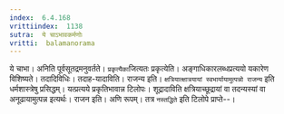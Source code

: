 ```yaml
---
index:  6.4.168
vrittiindex:  1138
sutra:  ये चाऽभावकर्मणोः
vritti:  balamanorama 
---
```


ये चाभा। अनिति पूर्वसूतद्रमनुवर्तते। `प्रकृत्यैका`जित्यतः प्रकृत्येति। अङ्गाधिकारलब्धप्रत्ययो यकारेण विशिष्यते। तदादिविधिः। तदाह-यादाविति। राजन्य इति। `क्षत्रियात्क्षात्रयायां स्वभार्यायामुत्पन्नो राजन्य` इति धर्मशास्त्रेषु प्रसिद्धम्। यत्प्रत्यये प्रकृतिभावान्न टिलोपः। शूद्रादाविति क्षत्रियाच्छूद्रायां वा तदन्यस्यां वा अनूढायामुत्पन्न इत्यर्थः। राजन इति। अणि रूपम्। तत्र `नस्तद्धिते` इति टिलोपे प्राप्ते--।

